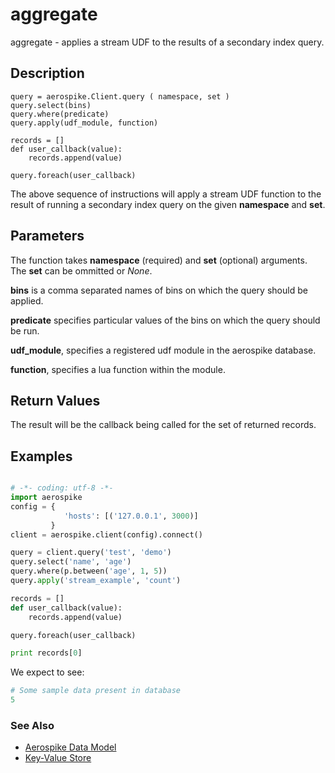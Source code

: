 
# aggregate

aggregate - applies a stream UDF to the results of a secondary index query.

## Description

```
query = aerospike.Client.query ( namespace, set )
query.select(bins)
query.where(predicate)
query.apply(udf_module, function)

records = []
def user_callback(value):
    records.append(value)

query.foreach(user_callback)

```

The above sequence of instructions will apply a stream UDF function to the result of running a secondary index query on the given **namespace** and **set**.

## Parameters

The function takes **namespace** (required) and **set** (optional) arguments. The **set** can
be ommitted or *None*.

**bins** is a comma separated names of bins on which the query should be applied.

**predicate** specifies particular values of the bins on which the query should be run.

**udf_module**, specifies a registered udf module in the aerospike database.

**function**, specifies a lua function within the module.

## Return Values
The result will be the callback being called for the set of returned records.

## Examples

```python

# -*- coding: utf-8 -*-
import aerospike
config = {
            'hosts': [('127.0.0.1', 3000)]
         }
client = aerospike.client(config).connect()

query = client.query('test', 'demo')
query.select('name', 'age')
query.where(p.between('age', 1, 5))
query.apply('stream_example', 'count')

records = []
def user_callback(value):
    records.append(value)

query.foreach(user_callback)

print records[0]

```

We expect to see:

```python
# Some sample data present in database
5
```

### See Also

- [Aerospike Data Model](http://www.aerospike.com/docs/architecture/data-model.html)
- [Key-Value Store](http://www.aerospike.com/docs/guide/kvs.html)
